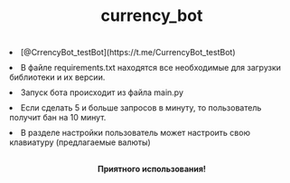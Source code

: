 <h1 style="text-align: center; padding-bottom: 20px">currency_bot</h1>
<li style="padding-bottom: 10px">[@CrrencyBot_testBot](https://t.me/CurrencyBot_testBot)</li>
<li style="padding-bottom: 10px">В файле requirements.txt находятся все необходимые для загрузки библиотеки и их версии.</li>
<li style="padding-bottom: 10px">Запуск бота происходит из файла main.py</li>
<li style="padding-bottom: 10px">Если сделать 5 и больше запросов в минуту, то пользователь получит бан на 10 минут.</li>
<li style="padding-bottom: 10px">В разделе настройки пользователь может настроить свою клавиатуру (предлагаемые валюты)</li>
<h4 style="text-align: center">Приятного использования!</h4>
